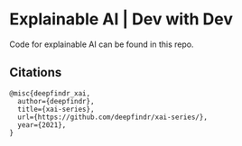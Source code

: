# Explainable AI | Dev with Dev

Code for explainable AI can be found in this repo.

## Citations
```
@misc{deepfindr_xai,
  author={deepfindr},
  title={xai-series},
  url={https://github.com/deepfindr/xai-series/},
  year={2021},
}
```